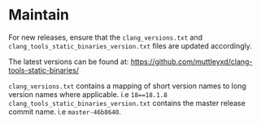# Maintain

For new releases, ensure that the `clang_versions.txt` and `clang_tools_static_binaries_version.txt` files
are updated accordingly.

The latest versions can be found at: https://github.com/muttleyxd/clang-tools-static-binaries/

`clang_versions.txt` contains a mapping of short version names to long version names where applicable. i.e `18==18.1.8`
`clang_tools_static_binaries_version.txt` contains the master release commit name. i.e `master-46b8640`.
